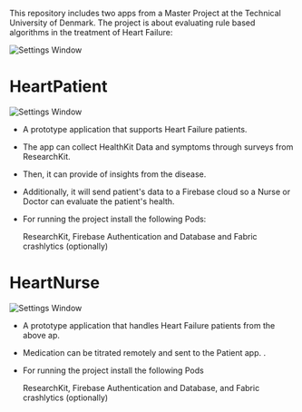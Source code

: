 This repository includes two apps from a Master Project at the Technical University of Denmark.
The project is about evaluating rule based algorithms in the treatment of Heart Failure:

![Settings Window](https://github.com/juanvalladolid/HeartProject/blob/juanvalladolid-upload-1/medicine-titration.png)


# HeartPatient

![Settings Window](https://github.com/juanvalladolid/HeartProject/blob/images/healthkit.png)

- A prototype application that supports Heart Failure patients.

- The app can collect HealthKit Data and symptoms through surveys from ResearchKit. 

- Then, it can provide of insights from the disease. 

- Additionally, it will send patient's data to a Firebase cloud so a Nurse or Doctor can evaluate the patient's health.

- For running the project install the following Pods:

  ResearchKit, Firebase Authentication and Database and Fabric crashlytics (optionally)

# HeartNurse

![Settings Window](https://github.com/juanvalladolid/HeartProject/blob/images/Nurse1.png)

- A prototype application that handles Heart Failure patients from the above ap. 

- Medication can be titrated remotely and sent to the Patient app.
.
- For running the project install the following Pods

  ResearchKit, Firebase Authentication and Database, and Fabric crashlytics (optionally)
